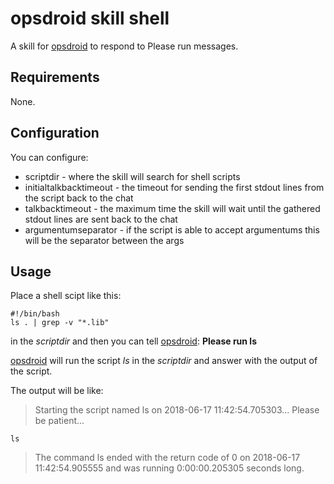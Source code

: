 # opsdroid skill shell

A skill for [opsdroid](https://github.com/opsdroid/opsdroid) to respond to Please run messages.

## Requirements

None.

## Configuration

You can configure:

* scriptdir - where the skill will search for shell scripts
* initialtalkbacktimeout - the timeout for sending the first stdout lines from the script back to the chat
* talkbacktimeout - the maximum time the skill will wait until the gathered stdout lines are sent back to the chat
* argumentumseparator - if the script is able to accept argumentums this will be the separator between the args

## Usage

Place a shell scipt like this:


```
#!/bin/bash
ls . | grep -v "*.lib"
```

in the *scriptdir* and then you can tell [opsdroid](https://github.com/opsdroid/opsdroid): **Please run ls**

[opsdroid](https://github.com/opsdroid/opsdroid) will run the script *ls* in the *scriptdir* and answer with
the output of the script.

The output will be like:

> Starting the script named ls on 2018-06-17 11:42:54.705303...
> Please be patient...
```
ls
```
> The command ls ended with the return code of 0 on 2018-06-17 11:42:54.905555 and was running 0:00:00.205305 seconds long.
